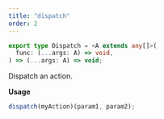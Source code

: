 ```yaml
---
title: "dispatch"
order: 2
---
```


```ts
export type Dispatch = <A extends any[]>(
  func: (...args: A) => void,
) => (...args: A) => void;
```

Dispatch an action.

**Usage**

```ts
dispatch(myAction)(param1, param2);
```
